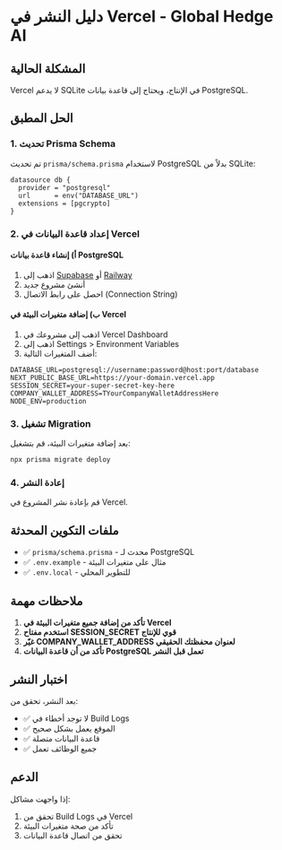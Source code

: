 # دليل النشر في Vercel - Global Hedge AI

## المشكلة الحالية
Vercel لا يدعم SQLite في الإنتاج، ويحتاج إلى قاعدة بيانات PostgreSQL.

## الحل المطبق

### 1. تحديث Prisma Schema
تم تحديث `prisma/schema.prisma` لاستخدام PostgreSQL بدلاً من SQLite:

```prisma
datasource db {
  provider = "postgresql"
  url      = env("DATABASE_URL")
  extensions = [pgcrypto]
}
```

### 2. إعداد قاعدة البيانات في Vercel

#### أ) إنشاء قاعدة بيانات PostgreSQL
1. اذهب إلى [Supabase](https://supabase.com) أو [Railway](https://railway.app)
2. أنشئ مشروع جديد
3. احصل على رابط الاتصال (Connection String)

#### ب) إضافة متغيرات البيئة في Vercel
1. اذهب إلى مشروعك في Vercel Dashboard
2. اذهب إلى Settings > Environment Variables
3. أضف المتغيرات التالية:

```
DATABASE_URL=postgresql://username:password@host:port/database
NEXT_PUBLIC_BASE_URL=https://your-domain.vercel.app
SESSION_SECRET=your-super-secret-key-here
COMPANY_WALLET_ADDRESS=TYourCompanyWalletAddressHere
NODE_ENV=production
```

### 3. تشغيل Migration
بعد إضافة متغيرات البيئة، قم بتشغيل:

```bash
npx prisma migrate deploy
```

### 4. إعادة النشر
قم بإعادة نشر المشروع في Vercel.

## ملفات التكوين المحدثة

- ✅ `prisma/schema.prisma` - محدث لـ PostgreSQL
- ✅ `.env.example` - مثال على متغيرات البيئة
- ✅ `.env.local` - للتطوير المحلي

## ملاحظات مهمة

1. **تأكد من إضافة جميع متغيرات البيئة في Vercel**
2. **استخدم مفتاح SESSION_SECRET قوي للإنتاج**
3. **غيّر COMPANY_WALLET_ADDRESS لعنوان محفظتك الحقيقي**
4. **تأكد من أن قاعدة البيانات PostgreSQL تعمل قبل النشر**

## اختبار النشر

بعد النشر، تحقق من:
- ✅ لا توجد أخطاء في Build Logs
- ✅ الموقع يعمل بشكل صحيح
- ✅ قاعدة البيانات متصلة
- ✅ جميع الوظائف تعمل

## الدعم

إذا واجهت مشاكل:
1. تحقق من Build Logs في Vercel
2. تأكد من صحة متغيرات البيئة
3. تحقق من اتصال قاعدة البيانات
